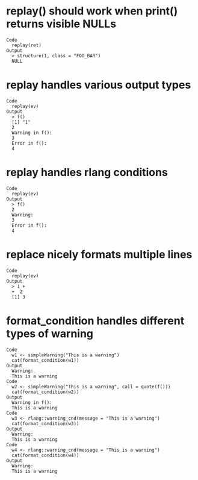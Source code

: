 # replay() should work when print() returns visible NULLs

    Code
      replay(ret)
    Output
      > structure(1, class = "FOO_BAR")
      NULL

# replay handles various output types

    Code
      replay(ev)
    Output
      > f()
      [1] "1"
      2
      Warning in f():
      3
      Error in f():
      4

# replay handles rlang conditions

    Code
      replay(ev)
    Output
      > f()
      2
      Warning:
      3
      Error in f():
      4

# replace nicely formats multiple lines

    Code
      replay(ev)
    Output
      > 1 + 
      +  2
      [1] 3

# format_condition handles different types of warning

    Code
      w1 <- simpleWarning("This is a warning")
      cat(format_condition(w1))
    Output
      Warning:
      This is a warning
    Code
      w2 <- simpleWarning("This is a warning", call = quote(f()))
      cat(format_condition(w2))
    Output
      Warning in f():
      This is a warning
    Code
      w3 <- rlang::warning_cnd(message = "This is a warning")
      cat(format_condition(w3))
    Output
      Warning:
      This is a warning
    Code
      w4 <- rlang::warning_cnd(message = "This is a warning")
      cat(format_condition(w4))
    Output
      Warning:
      This is a warning


